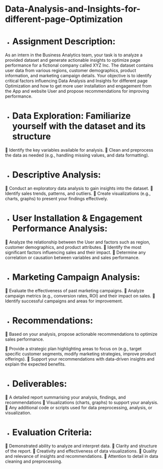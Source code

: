 # Data-Analysis-and-Insights-for-different-page-Optimization
- # Assignment Description:
As an intern in the Business Analytics team, your task is to analyze a provided dataset
and generate actionable insights to optimize page performance for a fictional company
called XYZ Inc. The dataset contains user data from various regions, customer
demographics, product information, and marketing campaign details. Your objective is to
identify critical factors influencing Data Analysis and Insights for different page
Optimization and how to get more user installation and engagement from the App and
website User and propose recommendations for improving performance.

- # Data Exploration: Familiarize yourself with the dataset and its structure
 Identify the key variables available for analysis.
 Clean and preprocess the data as needed (e.g., handling missing values, and data
formatting).

- # Descriptive Analysis:
 Conduct an exploratory data analysis to gain insights into the dataset.
 Identify sales trends, patterns, and outliers.
 Create visualizations (e.g., charts, graphs) to present your findings effectively.

- # User Installation &amp; Engagement Performance Analysis:
 Analyze the relationship between the User and factors such as region, customer
demographics, and product attributes.
 Identify the most significant factors influencing sales and their impact.
 Determine any correlation or causation between variables and sales performance.

- # Marketing Campaign Analysis:
 Evaluate the effectiveness of past marketing campaigns.
 Analyze campaign metrics (e.g., conversion rates, ROI) and their impact on sales.
 Identify successful campaigns and areas for improvement.

- # Recommendations:
 Based on your analysis, propose actionable recommendations to optimize sales
performance.

 Provide a strategic plan highlighting areas to focus on (e.g., target specific
customer segments, modify marketing strategies, improve product offerings).
 Support your recommendations with data-driven insights and explain the
expected benefits.

- # Deliverables:
 A detailed report summarising your analysis, findings, and recommendations
 Visualizations (charts, graphs) to support your analysis.
 Any additional code or scripts used for data preprocessing, analysis, or
visualization.

- # Evaluation Criteria:
 Demonstrated ability to analyze and interpret data.
 Clarity and structure of the report.
 Creativity and effectiveness of data visualizations.
 Quality and relevance of insights and recommendations.
 Attention to detail in data cleaning and preprocessing.
